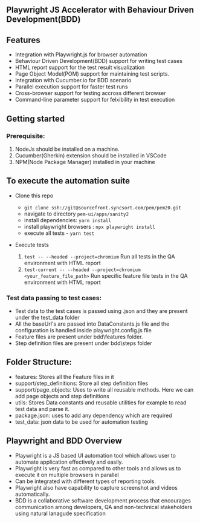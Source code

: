 ## Playwright JS Accelerator with Behaviour Driven Development(BDD)

## Features

- Integration with Playwright.js for browser automation
- Behaviour Driven Development(BDD) support for writing test cases
- HTML report support for the test result visualization
- Page Object Model(POM) support for maintaining test scripts.
- Integration with Cucumber.io for BDD scenario
- Parallel execution support for faster test runs
- Cross-browser support for testing accross different browser
- Command-line parameter support for felxibility in test execution

## Getting started

### Prerequisite:

1. NodeJs should be installed on a machine.
2. Cucumber(Gherkin) extension should be installed in VSCode
3. NPM(Node Package Manager) installed in your machine

## To execute the automation suite

- Clone this repo

  - `git clone ssh://git@sourcefront.syncsort.com/pem/pem20.git`
  - navigate to directory `pem-ui/apps/sanity2`
  - install dependencies: `yarn install`
  - install playwright browsers : `npx playwright install`
  - execute all tests - `yarn test`

- Execute tests

  1. `test -- --headed --project=chromium` Run all tests in the QA environment with HTML report
  2. `test-current -- --headed --project=chromium <your_feature_file_path>` Run specific feature file tests in the QA environment with HTML report


### Test data passing to test cases:

- Test data to the test cases is passed using .json and they are present under the test_data folder
- All the baseUrl's are passed into DataConstants.js file and the configuration is handled inside playwright.config.js file
- Feature files are present under bdd\features folder.
- Step definition files are present under bdd\steps folder

## Folder Structure:

- features: Stores all the Feature files in it
- support/step_definitions: Store all step definition files
- support/page_objects: Uses to write all reusable methods. Here we can add page objects and step definitions
- utils: Stores Data constants and reusable utilities for example to read test data and parse it.
- package.json: uses to add any dependency which are required
- test_data: json data to be used for automation testing

## Playwright and BDD Overview

- Playwright is a JS based UI automation tool which allows user to automate application effectively and easily.
- Playwright is very fast as compared to other tools and allows us to execute it on multiple browsers in parallel
- Can be integrated with different types of reporting tools.
- Playwright also have capability to capture screenshot and videos automatically.
- BDD is a collaborative software development process that encourages communication among developers, QA and non-technical stakeholders using natural lanagude specification
